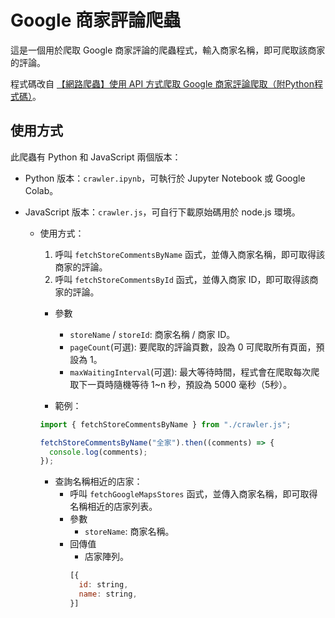 # Google 商家評論爬蟲

這是一個用於爬取 Google 商家評論的爬蟲程式，輸入商家名稱，即可爬取該商家的評論。

程式碼改自 [【網路爬蟲】使用 API 方式爬取 Google 商家評論爬取（附Python程式碼）](https://medium.com/p/5465a19a31b7)。

## 使用方式

此爬蟲有 Python 和 JavaScript 兩個版本：

- Python 版本：`crawler.ipynb`，可執行於 Jupyter Notebook 或 Google Colab。

- JavaScript 版本：`crawler.js`，可自行下載原始碼用於 node.js 環境。
  - 使用方式：
    1. 呼叫 `fetchStoreCommentsByName` 函式，並傳入商家名稱，即可取得該商家的評論。
    2. 呼叫 `fetchStoreCommentsById` 函式，並傳入商家 ID，即可取得該商家的評論。
    - 參數
      - `storeName` / `storeId`: 商家名稱 / 商家 ID。
      - `pageCount`(可選): 要爬取的評論頁數，設為 0 可爬取所有頁面，預設為 1。
      - `maxWaitingInterval`(可選): 最大等待時間，程式會在爬取每次爬取下一頁時隨機等待 1~n 秒，預設為 5000 毫秒（5秒）。

    - 範例：
    ```javascript
    import { fetchStoreCommentsByName } from "./crawler.js";

    fetchStoreCommentsByName("全家").then((comments) => {
      console.log(comments);
    });
    ```

    - 查詢名稱相近的店家：
      - 呼叫 `fetchGoogleMapsStores` 函式，並傳入商家名稱，即可取得名稱相近的店家列表。
      - 參數
        - `storeName`: 商家名稱。
      - 回傳值
        - 店家陣列。
        ```javascript
        [{
          id: string,
          name: string,
        }]
        ```
